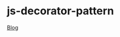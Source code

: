 # js-decorator-pattern

[Blog](https://dotblogs.com.tw/artblog/2018/06/12/javascript-decorator-pattern)
